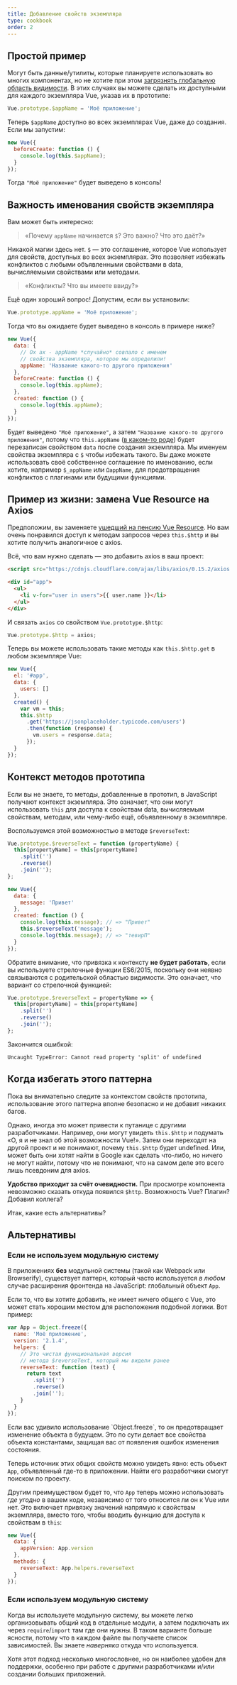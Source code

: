```yaml
---
title: Добавление свойств экземпляра
type: cookbook
order: 2
---
```


## Простой пример

Могут быть данные/утилиты, которые планируете использовать во многих компонентах, но не хотите при этом [загрязнять глобальную область видимости](https://github.com/getify/You-Dont-Know-JS/blob/2nd-ed/scope-closures/ch3.md). В этих случаях вы можете сделать их доступными для каждого экземпляра Vue, указав их в прототипе:

```js
Vue.prototype.$appName = 'Моё приложение';
```

Теперь `$appName` доступно во всех экземплярах Vue, даже до создания. Если мы запустим:

```js
new Vue({
  beforeCreate: function () {
    console.log(this.$appName);
  }
});
```

Тогда `"Моё приложение"` будет выведено в консоль!

## Важность именования свойств экземпляра

Вам может быть интересно:

> «Почему `appName` начинается `$`? Это важно? Что это даёт?»

Никакой магии здесь нет. `$` — это соглашение, которое Vue использует для свойств, доступных во всех экземплярах. Это позволяет избежать конфликтов с любыми объявленными свойствами в data, вычисляемыми свойствами или методами.

> «Конфликты? Что вы имеете ввиду?»

Ещё один хороший вопрос! Допустим, если вы установили:

```js
Vue.prototype.appName = 'Моё приложение';
```

Тогда что вы ожидаете будет выведено в консоль в примере ниже?

```js
new Vue({
  data: {
    // Ох ах - appName *случайно* совпало с именем
    // свойства экземпляра, которое мы определили!
    appName: 'Название какого-то другого приложения'
  },
  beforeCreate: function () {
    console.log(this.appName);
  },
  created: function () {
    console.log(this.appName);
  }
});
```

Будет выведено `"Моё приложение"`, а затем `"Название какого-то другого приложения"`, потому что `this.appName` ([в каком-то роде](https://github.com/getify/You-Dont-Know-JS/blob/2nd-ed/objects-classes/ch5.md)) будет перезаписан свойством `data` после создания экземпляра. Мы именуем свойства экземпляра с `$` чтобы избежать такого. Вы даже можете использовать своё собственное соглашение по именованию, если хотите, например `$_appName` или `ΩappName`, для предотвращения конфликтов с плагинами или будущими функциями.

## Пример из жизни: замена Vue Resource на Axios

Предположим, вы заменяете [ушедший на пенсию Vue Resource](https://medium.com/the-vue-point/retiring-vue-resource-871a82880af4). Но вам очень понравился доступ к методам запросов через `this.$http` и вы хотите получить аналогичное с axios.

Всё, что вам нужно сделать — это добавить axios в ваш проект:

```html
<script src="https://cdnjs.cloudflare.com/ajax/libs/axios/0.15.2/axios.js"></script>

<div id="app">
  <ul>
    <li v-for="user in users">{{ user.name }}</li>
  </ul>
</div>
```

И связать `axios` со свойством `Vue.prototype.$http`:

```js
Vue.prototype.$http = axios;
```

Теперь вы можете использовать такие методы как `this.$http.get` в любом экземпляре Vue:

```js
new Vue({
  el: '#app',
  data: {
    users: []
  },
  created() {
    var vm = this;
    this.$http
      .get('https://jsonplaceholder.typicode.com/users')
      .then(function (response) {
        vm.users = response.data;
      });
  }
});
```

## Контекст методов прототипа

Если вы не знаете, то методы, добавленные в прототип, в JavaScript получают контекст экземпляра. Это означает, что они могут использовать `this` для доступа к свойствам data, вычисляемым свойствам, методам, или чему-либо ещё, объявленному в экземпляре.

Воспользуемся этой возможностью в методе `$reverseText`:

```js
Vue.prototype.$reverseText = function (propertyName) {
  this[propertyName] = this[propertyName]
    .split('')
    .reverse()
    .join('');
};

new Vue({
  data: {
    message: 'Привет'
  },
  created: function () {
    console.log(this.message); // => "Привет"
    this.$reverseText('message');
    console.log(this.message); // => "тевирП"
  }
});
```

Обратите внимание, что привязка к контексту **не будет работать**, если вы используете стрелочные функции ES6/2015, поскольку они неявно связываются с родительской областью видимости. Это означает, что вариант со стрелочной функцией:

```js
Vue.prototype.$reverseText = propertyName => {
  this[propertyName] = this[propertyName]
    .split('')
    .reverse()
    .join('');
};
```

Закончится ошибкой:

```log
Uncaught TypeError: Cannot read property 'split' of undefined
```

## Когда избегать этого паттерна

Пока вы внимательно следите за контекстом свойств прототипа, использование этого паттерна вполне безопасно и не добавит никаких багов.

Однако, иногда это может привести к путанице с другими разработчиками. Например, они могут увидеть `this.$http` и подумать «О, я и не знал об этой возможности Vue!». Затем они переходят на другой проект и не понимают, почему `this.$http` будет undefined. Или, может быть они хотят найти в Google как сделать что-либо, но ничего не могут найти, потому что не понимают, что на самом деле это всего лишь псевдоним для axios.

**Удобство приходит за счёт очевидности.** При просмотре компонента невозможно сказать откуда появился `$http`. Возможность Vue? Плагин? Добавил коллега?

Итак, какие есть альтернативы?

## Альтернативы

### Если не используем модульную систему

В приложениях **без** модульной системы (такой как Webpack или Browserify), существует паттерн, который часто используется _в любом_ случае расширения фронтенда на JavaScript: глобальный объект `App`.

Если то, что вы хотите добавить, не имеет ничего общего с Vue, это может стать хорошим местом для расположения подобной логики. Вот пример:

```js
var App = Object.freeze({
  name: 'Моё приложение',
  version: '2.1.4',
  helpers: {
    // Это чистая функциональная версия
    // метода $reverseText, который мы видели ранее
    reverseText: function (text) {
      return text
        .split('')
        .reverse()
        .join('');
    }
  }
});
```

<p class="tip">Если вас удивило использование `Object.freeze`, то он предотвращает изменение объекта в будущем. Это по сути делает все свойства объекта константами, защищая вас от появления ошибок изменения состояния.</p>

Теперь источник этих общих свойств можно увидеть явно: есть объект `App`, объявленный где-то в приложении. Найти его разработчики смогут поиском по проекту.

Другим преимуществом будет то, что `App` теперь можно использовать _где угодно_ в вашем коде, независимо от того относится ли он к Vue или нет. Это включает привязку значений напрямую к свойствам экземпляра, вместо того, чтобы вводить функцию для доступа к свойствам в `this`:

```js
new Vue({
  data: {
    appVersion: App.version
  },
  methods: {
    reverseText: App.helpers.reverseText
  }
});
```

### Если используем модульную систему

Когда вы используете модульную систему, вы можете легко организовывать общий код в отдельные модули, а затем подключать их через `require`/`import` там где они нужны. В таком варианте больше ясности, потому что в каждом файле вы получаете список зависимостей. Вы знаете _наверняка_ откуда что используется.

Хотя этот подход несколько многословнее, но он наиболее удобен для поддержки, особенно при работе с другими разработчиками и/или создании больших приложений.
